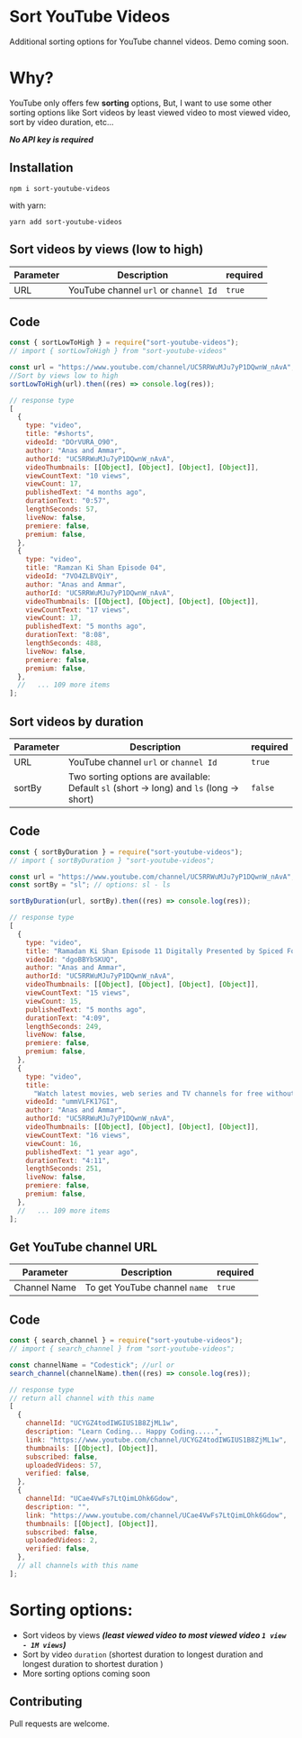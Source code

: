 # Sort YouTube Videos

Additional sorting options for YouTube channel videos.
Demo coming soon.

# Why?

YouTube only offers few **sorting** options, But, I want to use some other sorting options like Sort videos by least viewed video to most viewed video, sort by video duration, etc...

**_No API key is required_**

## Installation

```
npm i sort-youtube-videos
```

with yarn:

```
yarn add sort-youtube-videos
```

## Sort videos by views **(low to high)**

| Parameter | Description                           | required |
| --------- | ------------------------------------- | -------- |
| URL       | YouTube channel `url` or `channel Id` | `true`   |

## Code

```javascript
const { sortLowToHigh } = require("sort-youtube-videos");
// import { sortLowToHigh } from "sort-youtube-videos"

const url = "https://www.youtube.com/channel/UC5RRWuMJu7yP1DQwnW_nAvA"; //url or channel id
//Sort by views low to high
sortLowToHigh(url).then((res) => console.log(res));

// response type
[
  {
    type: "video",
    title: "#shorts",
    videoId: "DOrVURA_O90",
    author: "Anas and Ammar",
    authorId: "UC5RRWuMJu7yP1DQwnW_nAvA",
    videoThumbnails: [[Object], [Object], [Object], [Object]],
    viewCountText: "10 views",
    viewCount: 17,
    publishedText: "4 months ago",
    durationText: "0:57",
    lengthSeconds: 57,
    liveNow: false,
    premiere: false,
    premium: false,
  },
  {
    type: "video",
    title: "Ramzan Ki Shan Episode 04",
    videoId: "7VO4ZLBVQiY",
    author: "Anas and Ammar",
    authorId: "UC5RRWuMJu7yP1DQwnW_nAvA",
    videoThumbnails: [[Object], [Object], [Object], [Object]],
    viewCountText: "17 views",
    viewCount: 17,
    publishedText: "5 months ago",
    durationText: "8:08",
    lengthSeconds: 488,
    liveNow: false,
    premiere: false,
    premium: false,
  },
  //   ... 109 more items
];
```

## Sort videos by **duration**

| Parameter | Description                                                                              | required |
| --------- | ---------------------------------------------------------------------------------------- | -------- |
| URL       | YouTube channel `url` or `channel Id`                                                    | `true`   |
| sortBy    | Two sorting options are available: Default `sl` (short -> long) and `ls` (long -> short) | `false`  |

## Code

```javascript
const { sortByDuration } = require("sort-youtube-videos");
// import { sortByDuration } "sort-youtube-videos";

const url = "https://www.youtube.com/channel/UC5RRWuMJu7yP1DQwnW_nAvA"; //url or channel id
const sortBy = "sl"; // options: sl - ls

sortByDuration(url, sortBy).then((res) => console.log(res));

// response type
[
  {
    type: "video",
    title: "Ramadan Ki Shan Episode 11 Digitally Presented by Spiced Foods",
    videoId: "dgoBBYbSKUQ",
    author: "Anas and Ammar",
    authorId: "UC5RRWuMJu7yP1DQwnW_nAvA",
    videoThumbnails: [[Object], [Object], [Object], [Object]],
    viewCountText: "15 views",
    viewCount: 15,
    publishedText: "5 months ago",
    durationText: "4:09",
    lengthSeconds: 249,
    liveNow: false,
    premiere: false,
    premium: false,
  },
  {
    type: "video",
    title:
      "Watch latest movies, web series and TV channels for free without any subscription ||Android",
    videoId: "ummVLFK17GI",
    author: "Anas and Ammar",
    authorId: "UC5RRWuMJu7yP1DQwnW_nAvA",
    videoThumbnails: [[Object], [Object], [Object], [Object]],
    viewCountText: "16 views",
    viewCount: 16,
    publishedText: "1 year ago",
    durationText: "4:11",
    lengthSeconds: 251,
    liveNow: false,
    premiere: false,
    premium: false,
  },
  //   ... 109 more items
];
```

## Get YouTube channel **URL**

| Parameter    | Description                   | required |
| ------------ | ----------------------------- | -------- |
| Channel Name | To get YouTube channel `name` | `true`   |

## Code

```javascript
const { search_channel } = require("sort-youtube-videos");
// import { search_channel } from "sort-youtube-videos";

const channelName = "Codestick"; //url or
search_channel(channelName).then((res) => console.log(res));

// response type
// return all channel with this name
[
  {
    channelId: "UCYGZ4todIWGIUS1B8ZjML1w",
    description: "Learn Coding... Happy Coding.....",
    link: "https://www.youtube.com/channel/UCYGZ4todIWGIUS1B8ZjML1w",
    thumbnails: [[Object], [Object]],
    subscribed: false,
    uploadedVideos: 57,
    verified: false,
  },
  {
    channelId: "UCae4VwFs7LtQimLOhk6Gdow",
    description: "",
    link: "https://www.youtube.com/channel/UCae4VwFs7LtQimLOhk6Gdow",
    thumbnails: [[Object], [Object]],
    subscribed: false,
    uploadedVideos: 2,
    verified: false,
  },
  // all channels with this name
];
```

# Sorting options:

- Sort videos by views **_(least viewed video to most viewed video `1 view - 1M views`)_**
- Sort by video `duration` (shortest duration to longest duration and longest duration to shortest duration )
- More sorting options coming soon

## Contributing

Pull requests are welcome.
